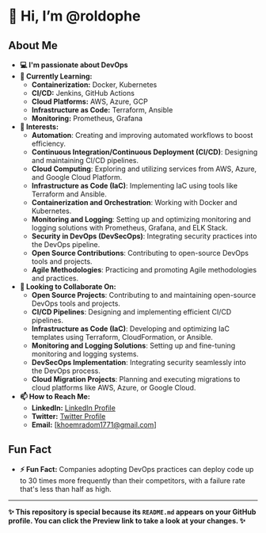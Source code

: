 # 👋 Hi, I’m @roldophe

## About Me
- **💻 I'm passionate about DevOps**
- **🌱 Currently Learning:**
  - **Containerization:** Docker, Kubernetes
  - **CI/CD:** Jenkins, GitHub Actions
  - **Cloud Platforms:** AWS, Azure, GCP
  - **Infrastructure as Code:** Terraform, Ansible
  - **Monitoring:** Prometheus, Grafana
- **👀 Interests:**
  - **Automation**: Creating and improving automated workflows to boost efficiency.
  - **Continuous Integration/Continuous Deployment (CI/CD)**: Designing and maintaining CI/CD pipelines.
  - **Cloud Computing**: Exploring and utilizing services from AWS, Azure, and Google Cloud Platform.
  - **Infrastructure as Code (IaC)**: Implementing IaC using tools like Terraform and Ansible.
  - **Containerization and Orchestration**: Working with Docker and Kubernetes.
  - **Monitoring and Logging**: Setting up and optimizing monitoring and logging solutions with Prometheus, Grafana, and ELK Stack.
  - **Security in DevOps (DevSecOps)**: Integrating security practices into the DevOps pipeline.
  - **Open Source Contributions**: Contributing to open-source DevOps tools and projects.
  - **Agile Methodologies**: Practicing and promoting Agile methodologies and practices.
- **💞️ Looking to Collaborate On:**
  - **Open Source Projects**: Contributing to and maintaining open-source DevOps tools and projects.
  - **CI/CD Pipelines**: Designing and implementing efficient CI/CD pipelines.
  - **Infrastructure as Code (IaC)**: Developing and optimizing IaC templates using Terraform, CloudFormation, or Ansible.
  - **Monitoring and Logging Solutions**: Setting up and fine-tuning monitoring and logging systems.
  - **DevSecOps Implementation**: Integrating security seamlessly into the DevOps process.
  - **Cloud Migration Projects**: Planning and executing migrations to cloud platforms like AWS, Azure, or Google Cloud.
- **📫 How to Reach Me:**
  - **LinkedIn:** [LinkedIn Profile](https://www.linkedin.com/in/your-profile)
  - **Twitter:** [Twitter Profile](https://twitter.com/your-profile)
  - **Email:** [khoemradom1771@gmail.com]

## Fun Fact
- **⚡ Fun Fact:** Companies adopting DevOps practices can deploy code up to 30 times more frequently than their competitors, with a failure rate that's less than half as high.

---
**✨ This repository is special because its `README.md` appears on your GitHub profile. You can click the Preview link to take a look at your changes. ✨**
